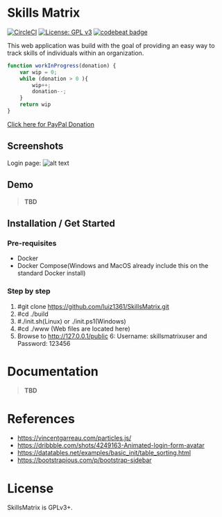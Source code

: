 # Skills Matrix
[![CircleCI](https://circleci.com/gh/luiz1361/SkillsMatrix.svg?style=svg)](https://circleci.com/gh/luiz1361/SkillsMatrix) [![License: GPL v3](https://img.shields.io/badge/License-GPL%20v3-blue.svg)](https://www.gnu.org/licenses/gpl-3.0) [![codebeat badge](https://codebeat.co/badges/af8254f0-55dd-4bbd-8397-626c83554cd0)](https://codebeat.co/projects/github-com-luiz1361-skillsmatrix-master)

This web application was build with the goal of providing an easy way to track skills of individuals within an organization.

```javascript
function workInProgress(donation) {
    var wip = 0;
    while (donation > 0 ){
        wip++;
        donation--;
    }
    return wip
}
```
[Click here for PayPal Donation](https://paypal.me/luiz1361)

## Screenshots
Login page: 
![alt text](https://github.com/luiz1361/SkillsMatrix/raw/master/docs/screenshots/login.png)

## Demo
> **TBD**

## Installation / Get Started

### Pre-requisites

* Docker
* Docker Compose(Windows and MacOS already include this on the standard Docker install)

### Step by step

1. #git clone https://github.com/luiz1361/SkillsMatrix.git
2. #cd ./build
3. #./init.sh(Linux) or ./init.ps1(Windows)
4. #cd ./www (Web files are located here)
5. Browse to http://127.0.0.1/public
6: Username: skillsmatrixuser and Password: 123456

# Documentation
> **TBD**

# References
* https://vincentgarreau.com/particles.js/
* https://dribbble.com/shots/4249163-Animated-login-form-avatar
* https://datatables.net/examples/basic_init/table_sorting.html
* https://bootstrapious.com/p/bootstrap-sidebar

# License
SkillsMatrix is GPLv3+.
